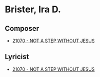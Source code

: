 # Brister, Ira D.

## Composer

- [21070 - NOT A STEP WITHOUT JESUS](/hymns/21070.md)

## Lyricist

- [21070 - NOT A STEP WITHOUT JESUS](/hymns/21070.md)

